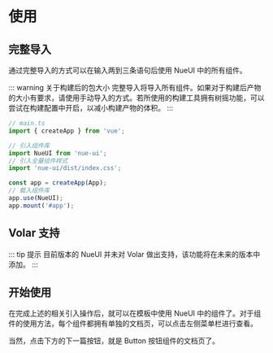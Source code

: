 # 使用

## 完整导入

通过完整导入的方式可以在输入两到三条语句后使用 NueUI 中的所有组件。

::: warning 关于构建后的包大小
完整导入将导入所有组件。如果对于构建后产物的大小有要求，请使用手动导入的方式。若所使用的构建工具拥有树摇功能，可以尝试在构建配置中开启，以减小构建产物的体积。
:::

```js
// main.ts
import { createApp } from 'vue';

// 引入组件库
import NueUI from 'nue-ui';
// 引入全量组件样式
import 'nue-ui/dist/index.css';

const app = createApp(App);
// 载入组件库
app.use(NueUI);
app.mount('#app');
```

## Volar 支持

::: tip 提示
目前版本的 NueUI 并未对 Volar 做出支持，该功能将在未来的版本中添加。
:::

## 开始使用

在完成上述的相关引入操作后，就可以在模板中使用 NueUI 中的组件了。对于组件的使用方法，每个组件都拥有单独的文档页，可以点击左侧菜单栏进行查看。

当然，点击下方的下一篇按钮，就是 Button 按钮组件的文档页了。